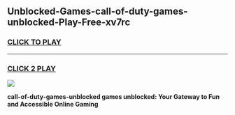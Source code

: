 
## Unblocked-Games-call-of-duty-games-unblocked-Play-Free-xv7rc
<h3>
<a href="https://premium76.site?title=call-of-duty-games-unblocked&ref=10A">CLICK TO PLAY</a></h3>
<hr>

<h3>
<a href="https://premium76.site?title=call-of-duty-games-unblocked&ref=10A">CLICK 2 PLAY</a>
  
</h3>

<a href="https://premium76.site?title=call-of-duty-games-unblocked&ref=10A"><img src="https://clearcache.store/games.png"></a>


**call-of-duty-games-unblocked games unblocked: Your Gateway to Fun and Accessible Online Gaming**
